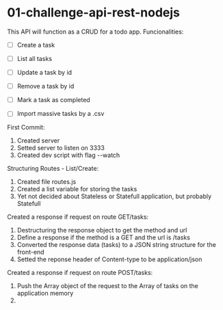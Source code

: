 # 01-challenge-api-rest-nodejs
This API will function as a CRUD for a todo app.
Funcionalities:
- [ ] Create a task
- [ ] List all tasks
- [ ] Update a task by id
- [ ] Remove a task by id
- [ ] Mark a task as completed
- [ ] Import massive tasks by a .csv


First Commit:
1. Created server
2. Setted server to listen on 3333
3. Created dev script with flag --watch

Structuring Routes - List/Create:
1. Created file routes.js
2. Created a list variable for storing the tasks
3. Yet not decided about Stateless or Statefull application, but probably Statefull

Created a response if request on route GET/tasks: 
1. Destructuring the response object to get the method and url
2. Define a response if the method is a GET and the url is /tasks
3. Converted the response data (tasks) to a JSON string structure for the front-end
4. Setted the reponse header of Content-type to be application/json

Created a response if request on route POST/tasks:
1. Push the Array object of the request to the Array of tasks on the application memory
2. 